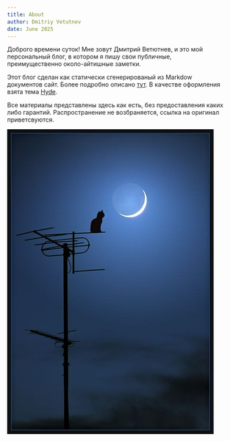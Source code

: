 ```yaml
---
title: About
author: Dmitriy Vetutnev
date: June 2025
---
```


Доброго времени суток! Мне зовут Дмитрий Ветютнев, и это мой персональный блог, в котором я пишу свои публичные, преимущественно около-айтишные заметки.

Этот блог сделан как статически сгенерированый из Markdow документов сайт. Более подробно описано [тут](nix-static-site-blog.md). В качестве оформления взята тема [Hyde](https://styx-static.github.io/styx-theme-hyde/about.html).

Все материалы представлены здесь как есть, без предоставления каких либо гарантий. Распространение не возбраняется, ссылка на оригинал приветсвуются.

![](userpic.jpg)
